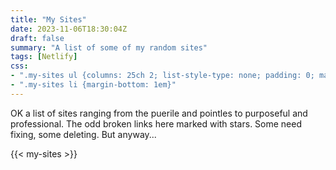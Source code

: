 ```yaml
---
title: "My Sites"
date: 2023-11-06T18:30:04Z
draft: false
summary: "A list of some of my random sites"
tags: [Netlify]
css:
- ".my-sites ul {columns: 25ch 2; list-style-type: none; padding: 0; margin: 0; }"
- ".my-sites li {margin-bottom: 1em}"
---
```


OK a list of sites ranging from the puerile and pointles to purposeful and professional. The odd broken links here marked with stars. Some need fixing, some deleting. But anyway...

{{< my-sites >}}